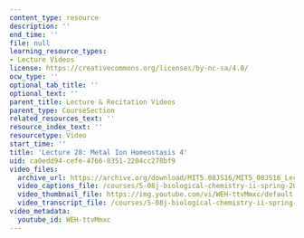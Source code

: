 ```yaml
---
content_type: resource
description: ''
end_time: ''
file: null
learning_resource_types:
- Lecture Videos
license: https://creativecommons.org/licenses/by-nc-sa/4.0/
ocw_type: ''
optional_tab_title: ''
optional_text: ''
parent_title: Lecture & Recitation Videos
parent_type: CourseSection
related_resources_text: ''
resource_index_text: ''
resourcetype: Video
start_time: ''
title: 'Lecture 28: Metal Ion Homeostasis 4'
uid: ca0edd94-cefe-4766-8351-2204cc278bf9
video_files:
  archive_url: https://archive.org/download/MIT5.08JS16/MIT5_08JS16_Lecture_28_300k.mp4
  video_captions_file: /courses/5-08j-biological-chemistry-ii-spring-2016/9a961e839dae5cab84dfe66a361e5360_WEH-ttvMmxc.vtt
  video_thumbnail_file: https://img.youtube.com/vi/WEH-ttvMmxc/default.jpg
  video_transcript_file: /courses/5-08j-biological-chemistry-ii-spring-2016/c147a57edf5d07d549276b4ba16afeac_WEH-ttvMmxc.pdf
video_metadata:
  youtube_id: WEH-ttvMmxc
---
```

